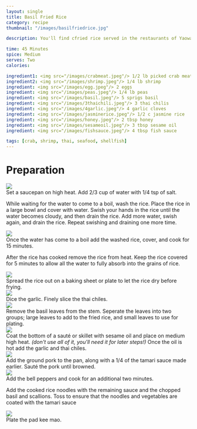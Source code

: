 ```yaml
---
layout: single
title: Basil Fried Rice
category: recipe
thumbnail: "/images/basilfriedrice.jpg"

description: You'll find cfried rice served in the restaurants of Yaowarat, the Chinese section of Bangkok. Freshly picked crab, shrimp and fragrant jasmine rice are fried with fresh peas, and basil and topped with a fried egg.

time: 45 Minutes
spice: Medium
serves: Two
calories:

ingredient1: <img src="/images/crabmeat.jpeg"/> 1/2 lb picked crab meat
ingredient2: <img src="/images/shrimp.jpeg"/> 1/4 lb shrimp
ingredient: <img src="/images/egg.jpeg"/> 2 eggs
ingredient: <img src="/images/peas.jpeg"/> 1/4 lb peas
ingredient: <img src="/images/basil.jpeg"/> 5 sprigs basil
ingredient: <img src="/images/3thaichili.jpeg"/> 3 thai chilis
ingredient: <img src="/images/4garlic.jpeg"/> 4 garlic cloves
ingredient: <img src="/images/jasminerice.jpeg"/> 1/2 c jasmine rice
ingredient: <img src="/images/honey.jpeg"/> 2 tbsp honey
ingredient: <img src="/images/sesameoil.jpeg"/> 3 tbsp sesame oil
ingredient: <img src="/images/fishsauce.jpeg"/> 4 tbsp fish sauce

tags: [crab, shrimp, thai, seafood, shellfish]
---
```


<div id="preparation">
<h1>Preparation</h1>
</div>

<div id="instruction">
<div id="image"><img src="/images/basilfriedrice1.jpeg"/> </div>
<div id="step">Set a saucepan on high heat. Add 2/3 cup of water with 1/4 tsp of salt.
<p>While waiting for the water to come to a boil, wash the rice. Place the rice in a large bowl and cover with water. Swish your hands in the rice until the water becomes cloudy, and then drain the rice. Add more water, swish again, and drain the rice. Repeat swishing and draining one more time.</p></div>
</div>

<div id="instruction">
<div id="image"><img src="/images/basilfriedrice2.jpeg"/> </div>
<div id="step">Once the water has come to a boil add the washed rice, cover, and cook for 15 minutes.
<p>After the rice has cooked remove the rice from heat. Keep the rice covered for 5 minutes to allow all the water to fully absorb into the grains of rice.</p></div>
</div>

<div id="instruction">
<div id="image"><img src="/images/basilfriedrice3.jpeg"/> </div>
<div id="step">Spread the rice out on a baking sheet or plate to let the rice dry before frying.</div>
</div>

<div id="instruction">
<div id="image"><img src="/images/basilfriedrice4.jpeg"/> </div>
<div id="step">Dice the garlic. Finely slice the thai chiles.</div>
</div>

<div id="instruction">
<div id="image"><img src="/images/basilfriedrice5.jpeg"/> </div>
<div id="step">Remove the basil leaves from the stem. Seperate the leaves into two groups; large leaves to add to the fried rice, and small leaves to use for plating.</div>
</div>

<div id="instruction">
<div id="image"><img src="/images/basilfriedrice6.jpeg"/> </div>
<div id="step">Coat the bottom of a sauté or skillet with sesame oil and place on medium high heat. <i>(don't use all of it, you'll need it for later steps!)</i> Once the oil is hot add the garlic and thai chiles. </div>
</div>


<div id="instruction">
<div id="image"><img src="/images/basilfriedrice7.jpeg"/> </div>
<div id="step">Add the ground pork to the pan, along with a 1/4 of the tamari sauce made earlier. Sauté the pork until browned.</div>
</div>

<div id="instruction">
<div id="image"><img src="/images/basilfriedrice8.jpeg"/> </div>
<div id="step">Add the bell peppers and cook for an additional two minutes.
<p> Add the cooked rice noodles with the remaining sauce and the chopped basil and scallions. Toss to ensure that the noodles and vegetables are coated with the tamari sauce</p></div>
</div>

<div id="instruction">
<div id="image"><img src="/images/basilfriedrice9.jpeg"/> </div>
<div id="step">Plate the pad kee mao.</div>
</div>

